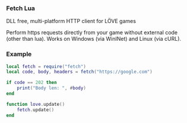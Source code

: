 ### Fetch Lua

DLL free, multi-platform HTTP client for LÖVE games

Perform https requests directly from your game without external code (other than lua). 
Works on Windows (via WinINet) and Linux (via cURL).

### Example
```lua
local fetch = require("fetch")
local code, body, headers = fetch("https://google.com")

if code == 202 then
	print("Body len: ", #body)
end

function love.update()
	fetch.update()
end
```
